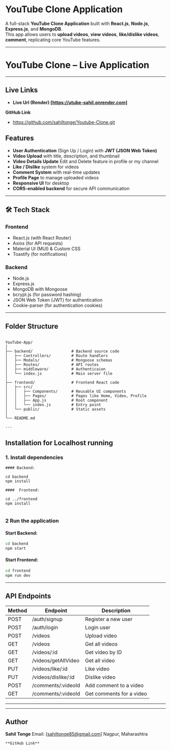 #  YouTube Clone Application

A full-stack **YouTube Clone Application** built with **React.js**, **Node.js**, **Express.js**, and **MongoDB**.  
This app allows users to **upload videos**, **view videos**, **like/dislike videos**, **comment**, replicating core YouTube features.

---
#  YouTube Clone – Live Application

---

## Live Links


- **Live Url (Render)**:**[https://utube-sahil.onrender.com]**


 **GitHub Link**

- https://github.com/sahiltonge/Youtube-Clone.git


##  Features

- **User Authentication** (Sign Up / Login) with **JWT (JSON Web Token)**  
- **Video Upload** with title, description, and thumbnail  
- **Video Details Update** Edit and Delete feature in profile or my channel
- **Like / Dislike** system for videos  
- **Comment System** with real-time updates  
- **Profile Page** to manage uploaded videos  
- **Responsive UI** for desktop   
- **CORS-enabled backend** for secure API communication  

---

## 🛠 Tech Stack

### **Frontend**
- React.js (with React Router)
- Axios (for API requests)
- Material UI (MUI) & Custom CSS
- Toastify (for notifications)

### **Backend**
- Node.js
- Express.js
- MongoDB with Mongoose
- bcrypt.js (for password hashing)
- JSON Web Token (JWT) for authentication
- Cookie-parser (for authentication cookies)

---

##  Folder Structure

```

YouTube-App/
│
├── backend/                 # Backend source code
│   ├── Controllers/         # Route handlers
│   ├── Modals/              # Mongoose schemas
│   ├── Routes/              # API routes
│   ├── middleware/          # Authenticaion
│   └── index.js             # Main server file
│
├── frontend/                # Frontend React code
│   ├── src/
│   │   ├── Components/      # Reusable UI components
│   │   ├── Pages/           # Pages like Home, Video, Profile
│   │   ├── App.js           # Root component
│   │   └── index.js         # Entry point
│   └── public/              # Static assets
│
└── README.md

---
```
##  Installation for Localhost running

### 1. Install dependencies
```
#### Backend:

cd backend
npm install

####  Frontend:

cd ../frontend
npm install


```

### 2 Run the application

#### Start Backend:

```bash
cd backend
npm start
```

#### Start Frontend:

```bash
cd frontend
npm run dev
```

---

##  API Endpoints

| Method | Endpoint             | Description              |
| ------ | -------------------- | ------------------------ |
| POST   | /auth/signup         | Register a new user      |
| POST   | /auth/login          | Login user               |
| POST   | /videos              | Upload video             |
| GET    | /videos              | Get all videos           |
| GET    | /videos/:id          | Get video by ID          |
| GET    | /videos/getAllVideo  | Get all video            |
| PUT    | /videos/like/:id     | Like video               |
| PUT    | /videos/dislike/:id  | Dislike video            |
| POST   | /comments/:videoId   | Add comment to a video   |
| GET    | /comments/:videoId   | Get comments for a video |

---




---

##  Author

**Sahil Tonge**
 Email: [sahiltonge85@gmail.com]
 Nagpur, Maharashtra

```
**GitHub Link**